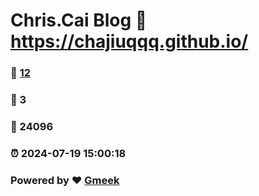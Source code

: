 # Chris.Cai Blog :link: https://chajiuqqq.github.io/ 
### :page_facing_up: [12](https://chajiuqqq.github.io//tag.html) 
### :speech_balloon: 3 
### :hibiscus: 24096 
### :alarm_clock: 2024-07-19 15:00:18 
### Powered by :heart: [Gmeek](https://github.com/Meekdai/Gmeek)
